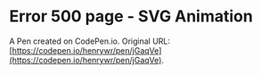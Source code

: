 # Error 500 page - SVG Animation

A Pen created on CodePen.io. Original URL: [https://codepen.io/henrywr/pen/jGaqVe](https://codepen.io/henrywr/pen/jGaqVe).

